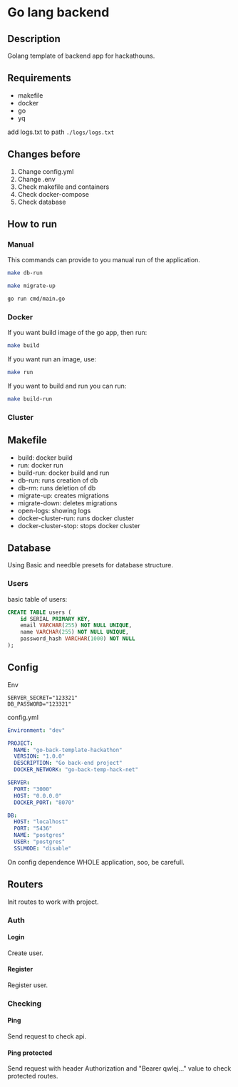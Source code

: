 # Go lang backend

## Description

Golang template of backend app for hackathouns.

## Requirements

- makefile
- docker
- go
- yq

add logs.txt to path ```./logs/logs.txt```

## Changes before

1. Change config.yml
2. Change .env
3. Check makefile and containers
4. Check docker-compose
5. Check database

## How to run

### Manual

This commands can provide to you manual run of the application.

```bash
make db-run

make migrate-up

go run cmd/main.go
```

### Docker

If you want build image of the go app, then run:

```bash
make build
```

If you want run an image, use:

```bash
make run
```

If you want to build and run you can run:

```bash
make build-run
```

### Cluster

## Makefile

- build: docker build
- run: docker run
- build-run: docker build and run
- db-run: runs creation of db
- db-rm: runs deletion of db
- migrate-up: creates migrations
- migrate-down: deletes migrations
- open-logs: showing logs
- docker-cluster-run: runs docker cluster
- docker-cluster-stop: stops docker cluster

## Database

Using Basic and needble presets for database structure.

### Users

basic table of users:

```sql
CREATE TABLE users (
    id SERIAL PRIMARY KEY,
    email VARCHAR(255) NOT NULL UNIQUE,
    name VARCHAR(255) NOT NULL UNIQUE,
    password_hash VARCHAR(1000) NOT NULL
);
```

## Config

Env

```dotenv
SERVER_SECRET="123321"
DB_PASSWORD="123321"
```

config.yml

```yml
Environment: "dev"

PROJECT:
  NAME: "go-back-template-hackathon"
  VERSION: "1.0.0"
  DESCRIPTION: "Go back-end project"
  DOCKER_NETWORK: "go-back-temp-hack-net"

SERVER:
  PORT: "3000"
  HOST: "0.0.0.0"
  DOCKER_PORT: "8070"

DB:
  HOST: "localhost"
  PORT: "5436"
  NAME: "postgres"
  USER: "postgres"
  SSLMODE: "disable"
```

On config dependence WHOLE application, soo, be carefull.

## Routers
Init routes to work with project.

### Auth

#### Login
Create user.

#### Register
Register user.

### Checking

#### Ping
Send request to check api.

#### Ping protected
Send request with header Authorization and "Bearer qwlej..." value to check protected routes.